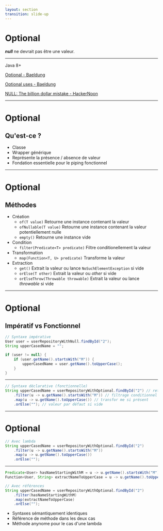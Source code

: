 ```yaml
---
layout: section
transition: slide-up
---
```


# Optional

***null*** ne devrait pas être une valeur.

<hr>

Java 8+

<!-- footer -->
[Optional - Baeldung](https://www.baeldung.com/java-optional)

[Optional uses - Baeldung](https://www.baeldung.com/java-optional-uses)

[NULL: The billion dollar mistake - HackerNoon](https://hackernoon.com/null-the-billion-dollar-mistake-8t5z32d6)

--- 

# Optional

## Qu'est-ce ? 

- Classe 
- Wrapper générique
- Représente la présence / absence de valeur
- Fondation essentielle pour le <span v-mark>piping</span> fonctionnel

--- 

# Optional

## Méthodes 

- Création
    - `of(T value)` Retourne une instance contenant la valeur 
    - `ofNullable(T value)` Retourne une instance contenant la valeur potentiellement nulle
    - `empty()` Retourne une instance vide
- Condition
    - `filter(Predicate<T> predicate)` Filtre conditionellement la valeur
- Transformation
    - `map(Function<T, U> predicate)` Transforme la valeur
- Extraction
    - `get()` Extrait la valeur ou lance `NoSuchElementException` si vide
    - `orElse(T other)` Extrait la valeur ou *other* si vide
    - `orElseThrow(Throwable throwable)` Extrait la valeur ou lance *throwable* si vide

---

# Optional 

## Impératif vs Fonctionnel

```java
// Syntaxe impérative
User user = userRepositoryWithNull.findById("2");
String upperCasedName = "";

if (user != null) {
    if (user.getName().startsWith("M")) {
        upperCasedName = user.getName().toUpperCase();
    }
}
```

<hr/>

```java
// Syntaxe déclarative (fonctionnelle)
String upperCasedName = userRepositoryWithOptional.findById("2") // retourne un Optional<User>
    .filter(u -> u.getName().startsWith("M")) // filtrage conditionnel
    .map(u -> u.getName().toUpperCase()) // transfor me si présent
    .orElse(""); // valeur par défaut si vide
```

---

# Optional 

```java
// Avec lambda
String upperCasedName = userRepositoryWithOptional.findById("2")
    .filter(u -> u.getName().startsWith("M"))
    .map(u -> u.getName().toUpperCase())
    .orElse("");
```

<hr/>

```java
Predicate<User> hasNameStartingWithM = u -> u.getName().startsWith("M");
Function<User, String> extractNameToUpperCase = u -> u.getName().toUpperCase();

// Avec références
String upperCasedName = userRepositoryWithOptional.findById("2")
    .filter(hasNameStartingWithM)
    .map(extractNameToUpperCase)
    .orElse("");
```

<v-clicks>

- Syntaxes sémantiquement identiques
- Référence de méthode dans les deux cas
- Méthode anynome pour le cas d'une lambda

</v-clicks>
